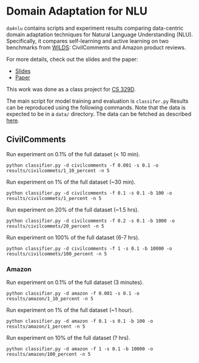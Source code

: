 # Domain Adaptation for NLU
`da4nlu` contains scripts and experiment results comparing data-centric domain adaptation techniques for Natural Language Understanding (NLU).
Specifically, it compares self-learning and active learning on two benchmarks from [WILDS](https://wilds.stanford.edu/): CivilComments and Amazon product reviews.

For more details, check out the slides and the paper:
* [Slides](https://docs.google.com/presentation/d/1-y_8T2iX48oMmR6rWyzpnfdtXg89A0Z7JppQ1SSS2Ls/edit?usp=sharing)
* [Paper](Domain_Adaptation_for_NLU.pdf)

This work was done as a class project for [CS 329D](https://thashim.github.io/cs329D/).

The main script for model training and evaluation is `classifer.py`
Results can be reproduced using the following commands. Note that the data is expected to be in a `data/` directory.
The data can be fetched as described [here](https://wilds.stanford.edu/get_started/#downloading-and-training-on-the-wilds-datasets).


## CivilComments
Run experiment on 0.1% of the full dataset (< 10 min).
```
python classifier.py -d civilcomments -f 0.001 -s 0.1 -o results/civilcommets/1_10_percent -n 5
```

Run experiment on 1% of the full dataset (~30 min).
```
python classifier.py -d civilcomments -f 0.1 -s 0.1 -b 100 -o results/civilcommets/1_percent -n 5
```

Run experiment on 20% of the full dataset (~1.5 hrs).
```
python classifier.py -d civilcomments -f 0.2 -s 0.1 -b 1000 -o results/civilcommets/20_percent -n 5
```

Run experiment on 100% of the full dataset (6-7 hrs).
```
python classifier.py -d civilcomments -f 1 -s 0.1 -b 10000 -o results/civilcommets/100_percent -n 5
```

### Amazon
Run experiment on 0.1% of the full dataset (3 minutes).
```
python classifier.py -d amazon -f 0.001 -s 0.1 -o results/amazon/1_10_percent -n 5
```

Run experiment on 1% of the full dataset (~1 hour).
```
python classifier.py -d amazon -f 0.1 -s 0.1 -b 100 -o results/amazon/1_percent -n 5
```

Run experiment on 10% of the full dataset (? hrs).
```
python classifier.py -d amazon -f 1 -s 0.1 -b 10000 -o results/amazon/100_percent -n 5
```